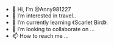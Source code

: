 - 👋 Hi, I’m @Anny981227
- 👀 I’m interested in travel..
- 🌱 I’m currently learning 《Scarlet Bird》.
- 💞️ I’m looking to collaborate on ...
- 📫 How to reach me ...

<!---
Anny981227/Anny981227 is a ✨ special ✨ repository because its `README.md` (this file) appears on your GitHub profile.
You can click the Preview link to take a look at your changes.
--->

